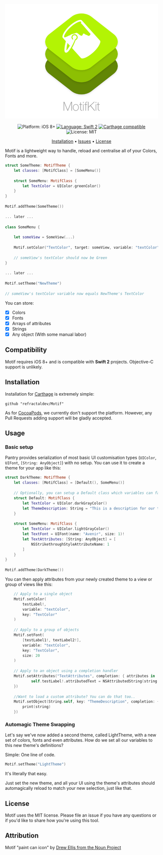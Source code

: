![MotifKit](icon.png)

<p align="center">
    <img src="https://img.shields.io/badge/platform-iOS%208%2B-blue.svg?style=flat" alt="Platform: iOS 8+" />
    <a href="https://developer.apple.com/swift"><img src="https://img.shields.io/badge/language-swift2-f48041.svg?style=flat" alt="Language: Swift 2" /></a>
    <a href="https://github.com/Carthage/Carthage"><img src="https://img.shields.io/badge/Carthage-compatible-4BC51D.svg?style=flat" alt="Carthage compatible" /></a>
    <img src="http://img.shields.io/badge/license-MIT-lightgrey.svg?style=flat" alt="License: MIT" />
</p>

<p align="center">
    <a href="#installation">Installation</a>
  • <a href="https://github.com/refractaldev/Motif/issues">Issues</a>
  • <a href="#license">License</a>
</p>

Motif is a lightweight way to handle, reload and centralise all of your Colors, Fonts and more.

```swift
struct SomeTheme: MotifTheme {
    let classes: [MotifClass] = [SomeMenu()]
    
    struct SomeMenu: MotifClass {
        let TextColor = UIColor.greenColor()
    }
}

Motif.addTheme(SomeTheme())

... later ...

class SomeMenu {

	let someView = SomeView(...)

	Motif.setColor("TextColor", target: someView, variable: "textColor")
	
	// someView's textColor should now be Green
}

... later ...

Motif.setTheme("NewTheme")

// someView's textColor variable now equals NewTheme's TextColor

```

You can store:
* [x] Colors
* [x] Fonts
* [x] Arrays of attributes 
* [x] Strings
* [x] Any object (With some manual labor)

## Compatibility

Motif requires iOS 8+ and is compatible with **Swift 2** projects. Objective-C support is unlikely.

## Installation

Installation for [Carthage](https://github.com/Carthage/Carthage) is extremely simple:

`github "refractaldev/Motif"`

As for [CocoaPods](https://cocoapods.org), we currently don't support the platform. 
However, any Pull Requests adding support will be gladly accepted.

## Usage

### Basic setup
Pantry provides serialization of most basic UI customisation types (`UIColor`, `UIFont`, `[String: AnyObject]`) with no setup. You can use it to create a theme for your app like this:

```swift
struct DarkTheme: MotifTheme {
    let classes: [MotifClass] = [Default(), SomeMenu()]
    
    // Optionally, you can setup a Default class which variables can fallback to
    struct Default: MotifClass {
    	let TextColor = UIColor.darkGrayColor()
    	let ThemeDescription: String = "This is a description for our theme, it could be shown in a setting view."
    }
    
    struct SomeMenu: MotifClass {
        let TextColor = UIColor.lightGrayColor()
        let TextFont = UIFont(name: "Avenir", size: 1)!
        let TextAttributes: [String: AnyObject] = [
            NSStrikethroughStyleAttributeName: 1
        ]
    }
}

Motif.addTheme(DarkTheme())
```

You can then apply attributes from your newly created theme to a view or group of views like this:

```swift
	// Apply to a single object
	Motif.setColor(
		testLabel!, 
		variable: "textColor",
		key: "TextColor"
	)
	
	// Apply to a group of objects
	Motif.setFont(
		[testLabel1!, textLabel2!],
		variable: "textColor",
		key: "TextColor",
		size: 20
	)

	// Apply to an object using a completion handler
	Motif.setAttributes("TextAttributes", completion: { attributes in
            self.testLabel!.attributedText = NSAttributedString(string: "This is a test", attributes: attributes)
    })
    
    //Want to load a custom attribute? You can do that too..
    Motif.setObject(String.self, key: "ThemeDescription", completion: { string in
    	print(string)
    })
```


### Automagic Theme Swapping
Let's say we've now added a second theme, called LightTheme, with a new set of colors, fonts and even attributes. How do we set all our variables to this new theme's definitions?

Simple: One line of code.

```swift
Motif.setTheme("LightTheme")
```

It's literally that easy.

Just set the new theme, and all your UI using the theme's attributes should automagically reload to match your new selection, just like that.

## License

Motif uses the MIT license. Please file an issue if you have any questions or if you'd like to share how you're using this tool.

## Attribution

Motif "paint can icon" by [Drew Ellis from the Noun Project](https://thenounproject.com/term/paint-can/6073/)
